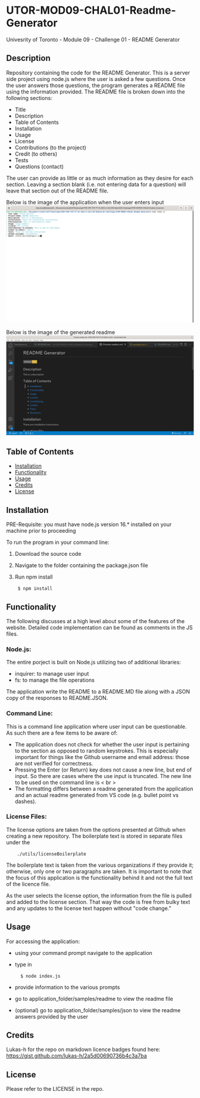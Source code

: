 # UTOR-MOD09-CHAL01-Readme-Generator
Univesrity of Toronto - Module 09 - Challenge 01 - README Generator

## Description

Repository containing the code for the README Generator. This is a server side project using node.js where the user is asked a few questions. Once the user answers those questions, the program generates a README file using the information provided. The README file is broken down into the following sections:
- Title
- Description 
- Table of Contents
- Installation 
- Usage
- License
- Contributions (to the project)
- Credit (to others)
- Tests
- Questions (contact)

The user can provide as little or as much information as they desire for each section. Leaving a section blank (i.e. not entering data for a question) will leave that section out of the README file.

Below is the image of the application when the user enters input
![City Weather Dashboard Landing](./assets/images/RG-01-input.png)

Below is the image of the generated readme
![City Weather Dashboard City Search](./assets/images/RG-02-readme.png)


## Table of Contents

- [Installation](#installation)
- [Functionality](#functionality)
- [Usage](#usage)
- [Credits](#credits)
- [License](#license)

## Installation

PRE-Requisite: you must have node.js version 16.* installed on your machine prior to proceeding

To run the program in your command line:
1. Download the source code
2. Navigate to the folder containing the package.json file
3. Run npm install

        $ npm install



## Functionality

The following discusses at a high level about some of the features of the website. Detailed code implementation can be found as comments in the JS files.

### Node.js:

The entire porject is built on Node.js utilizing two of additional libraries:
- inquirer: to manage user input  
- fs: to manage the file operations

The application write the README to a README.MD file along with a JSON copy of the responses to README.JSON. 

### Command Line:

This is a command line application where user input can be questionable. As such there are a few items to be aware of:
- The application does not check for whether the user input is pertaining to the section as opposed to random keystrokes. This is especially important for things like the Github username and email address: those are not verified for correctness.
- Pressing the Enter (or Return) key does not cause a new line, but end of input. So there are cases where the use input is truncated. The new line to be used on the command line is < br >
- The formatting differs between a readme generated from the application and an actual readme generated from VS code (e.g. bullet point vs dashes).


### License Files:

The license options are taken from the options presented at Github when creating a new repository. The boilerplate text is stored in separate files under the 

        ./utils/licenseBoilerplate  
        
The boilerplate text is taken from the various organizations if they provide it; otherwise, only one or two paragraphs are taken. It is important to note that the focus of this application is the functionality behind it and not the full text of the licence file.

As the user selects the license option, the information from the file is pulled and added to the license section. That way the code is free from bulky text and any updates to the license text happen without "code change."


## Usage

For accessing the application:<br>

- using your command prompt navigate to the application
- type in 

        $ node index.js

- provide information to the various prompts
- go to application_folder/samples/readme to view the readme file
- (optional) go to application_folder/samples/json to view the readme answers provided by the user


## Credits

Lukas-h for the repo on markdown licence badges found here: https://gist.github.com/lukas-h/2a5d00690736b4c3a7ba

## License

Please refer to the LICENSE in the repo.

